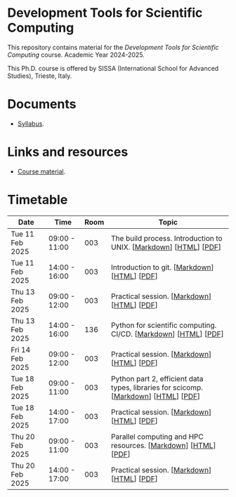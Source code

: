# Development Tools for Scientific Computing

This repository contains material for the *Development Tools for Scientific Computing* course. Academic Year 2024-2025.
<br>

This Ph.D. course is offered by SISSA (International School for Advanced Studies), Trieste, Italy.

# Documents
- [Syllabus](syllabus.md).

# Links and resources
- [Course material](https://github.com/pcafrica/devtools_scicomp/).

# Timetable
| Date            | Time          | Room | Topic                                                                                                                                                                                                                                      |
|-----------------|---------------|------|--------------------------------------------------------------------------------------------------------------------------------------------------------------------------------------------------------------------------------------------|
| Tue 11 Feb 2025 | 09:00 - 11:00 | 003  | The build process. Introduction to UNIX. [[Markdown](lectures/1/1.md)] [[HTML](https://pcafrica.github.io/devtools_scicomp/lectures/1/1.html)] [[PDF](https://pcafrica.github.io/devtools_scicomp/lectures/1/1.pdf)]                       |
| Tue 11 Feb 2025 | 14:00 - 16:00 | 003  | Introduction to git. [[Markdown](lectures/2/2.md)] [[HTML](https://pcafrica.github.io/devtools_scicomp/lectures/2/2.html)] [[PDF](https://pcafrica.github.io/devtools_scicomp/lectures/2/2.pdf)]                                           |
| Thu 13 Feb 2025 | 09:00 - 12:00 | 003  | Practical session. [[Markdown](exercises/1/1.md)] [[HTML](https://pcafrica.github.io/devtools_scicomp/exercises/1/1.html)] [[PDF](https://pcafrica.github.io/devtools_scicomp/exercises/1/1.pdf)]                                          |
| Thu 13 Feb 2025 | 14:00 - 16:00 | 136  | Python for scientific computing. CI/CD. [[Markdown](lectures/3/3.md)] [[HTML](https://pcafrica.github.io/devtools_scicomp/lectures/3/3.html)] [[PDF](https://pcafrica.github.io/devtools_scicomp/lectures/3/3.pdf)] |
| Fri 14 Feb 2025 | 09:00 - 12:00 | 003  | Practical session. [[Markdown](exercises/2/2.md)] [[HTML](https://pcafrica.github.io/devtools_scicomp/exercises/2/2.html)] [[PDF](https://pcafrica.github.io/devtools_scicomp/exercises/2/2.pdf)]                                          |
| Tue 18 Feb 2025 | 09:00 - 11:00 | 003  | Python part 2, efficient data types, libraries for scicomp. [[Markdown](lectures/4/4.md)] [[HTML](https://pcafrica.github.io/devtools_scicomp/lectures/4/4.html)] [[PDF](https://pcafrica.github.io/devtools_scicomp/lectures/4/4.pdf)]    |
| Tue 18 Feb 2025 | 14:00 - 17:00 | 003  | Practical session. [[Markdown](exercises/3/3.md)] [[HTML](https://pcafrica.github.io/devtools_scicomp/exercises/3/3.html)] [[PDF](https://pcafrica.github.io/devtools_scicomp/exercises/3/3.pdf)]                                          |
| Thu 20 Feb 2025 | 09:00 - 11:00 | 003  | Parallel computing and HPC resources. [[Markdown](lectures/5/5.md)] [[HTML](https://pcafrica.github.io/devtools_scicomp/lectures/5/5.html)] [[PDF](https://pcafrica.github.io/devtools_scicomp/lectures/5/5.pdf)]                          |
| Thu 20 Feb 2025 | 14:00 - 17:00 | 003  | Practical session. [[Markdown](exercises/4/4.md)] [[HTML](https://pcafrica.github.io/devtools_scicomp/exercises/4/4.html)] [[PDF](https://pcafrica.github.io/devtools_scicomp/exercises/4/4.pdf)]                                          |
